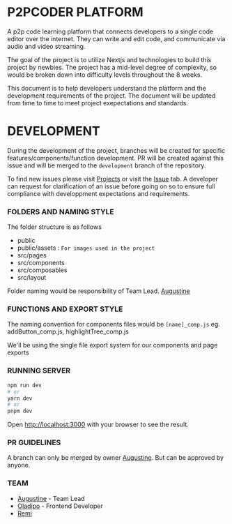 # P2PCODER PLATFORM

A p2p code learning platform that connects developers to a single code editor over the internet. They can write and edit code, and communicate via audio and video streaming.

The goal of the project is to utilize Nextjs and technologies to build this project by newbies. The project has a mid-level degree of complexity, so would be broken down into difficulty levels throughout the 8 weeks.

This document is to help developers understand the platform and the development requirements of the project.
The document will be updated from time to time to meet project exepectations and standards.

# DEVELOPMENT

During the development of the project, branches will be created for specific features/components/function development.
PR will be created against this issue and will be merged to the `development` branch of the repository.

To find new issues please visit [Projects](https://github.com/annonymousauthority/Carai/projects?query=is%3Aopen) or visit the [Issue](https://github.com/annonymousauthority/Carai/issues) tab.
A developer can request for clarification of an issue before going on so to ensure full compliance with developpment expectations and requirements.

### FOLDERS AND NAMING STYLE

The folder structure is as follows

- public
- public/assets : `For images used in the project`
- src/pages
- src/components
- src/composables
- src/layout

Folder naming would be responsibility of Team Lead. [Augustine](https://github.com/annonymousauthority)

### FUNCTIONS AND EXPORT STYLE

The naming convention for components files would be
`[name]_comp.js` eg. addButton_comp.js, highlightTree_comp.js

We'll be using the single file export system for our components and page exports

### RUNNING SERVER

```bash
npm run dev
# or
yarn dev
# or
pnpm dev
```

Open [http://localhost:3000](http://localhost:3000) with your browser to see the result.

### PR GUIDELINES

A branch can only be merged by owner [Augustine](https://github.com/annonymousauthority).
But can be approved by anyone.

### TEAM

- [Augustine](https://github.com/annonymousauthority) - Team Lead
- [Oladipo](https://github.com/OladipoOmotosho) - Frontend Developer
- [Remi](https://github.com/Remi-dee)
